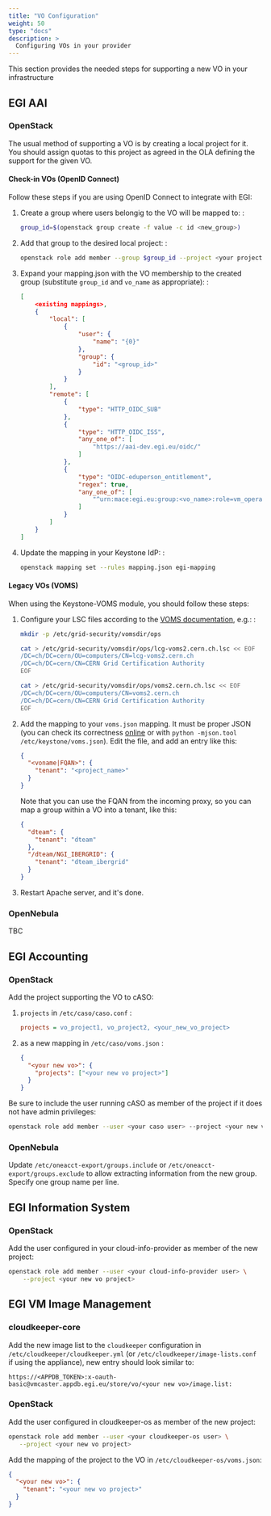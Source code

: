 ```yaml
---
title: "VO Configuration"
weight: 50
type: "docs"
description: >
  Configuring VOs in your provider
---
```


This section provides the needed steps for supporting a new VO in your
infrastructure

## EGI AAI

### OpenStack

The usual method of supporting a VO is by creating a local project for it. You
should assign quotas to this project as agreed in the OLA defining the support
for the given VO.

#### Check-in VOs (OpenID Connect)

Follow these steps if you are using OpenID Connect to integrate with EGI:

1. Create a group where users belongig to the VO will be mapped to: :

   ```sh
   group_id=$(openstack group create -f value -c id <new_group>)
   ```

1. Add that group to the desired local project: :

   ```sh
   openstack role add member --group $group_id --project <your project>
   ```

1. Expand your mapping.json with the VO membership to the created group
   (substitute `group_id` and `vo_name` as appropriate): :

   ```json
   [
       <existing mappings>,
       {
           "local": [
               {
                   "user": {
                       "name": "{0}"
                   },
                   "group": {
                       "id": "<group_id>"
                   }
               }
           ],
           "remote": [
               {
                   "type": "HTTP_OIDC_SUB"
               },
               {
                   "type": "HTTP_OIDC_ISS",
                   "any_one_of": [
                       "https://aai-dev.egi.eu/oidc/"
                   ]
               },
               {
                   "type": "OIDC-eduperson_entitlement",
                   "regex": true,
                   "any_one_of": [
                       "^urn:mace:egi.eu:group:<vo_name>:role=vm_operator#aai.egi.eu$"
                   ]
               }
           ]
       }
   ]
   ```

1. Update the mapping in your Keystone IdP: :

   ```sh
   openstack mapping set --rules mapping.json egi-mapping
   ```

#### Legacy VOs (VOMS)

When using the Keystone-VOMS module, you should follow these steps:

1. Configure your LSC files according to the
   [VOMS documentation](http://italiangrid.github.io/voms/documentation/voms-clients-guide/3.0.3/#voms-trust),
   e.g.: :

   ```sh
   mkdir -p /etc/grid-security/vomsdir/ops

   cat > /etc/grid-security/vomsdir/ops/lcg-voms2.cern.ch.lsc << EOF
   /DC=ch/DC=cern/OU=computers/CN=lcg-voms2.cern.ch
   /DC=ch/DC=cern/CN=CERN Grid Certification Authority
   EOF

   cat > /etc/grid-security/vomsdir/ops/voms2.cern.ch.lsc << EOF
   /DC=ch/DC=cern/OU=computers/CN=voms2.cern.ch
   /DC=ch/DC=cern/CN=CERN Grid Certification Authority
   EOF
   ```

1. Add the mapping to your `voms.json` mapping. It must be proper JSON (you can
   check its correctness [online](http://jsonlint.com/) or with
   `python -mjson.tool /etc/keystone/voms.json`). Edit the file, and add an
   entry like this:

   ```json
   {
     "<voname|FQAN>": {
       "tenant": "<project_name>"
     }
   }
   ```

   Note that you can use the FQAN from the incoming proxy, so you can map a
   group within a VO into a tenant, like this:

   ```json
   {
     "dteam": {
       "tenant": "dteam"
     },
     "/dteam/NGI_IBERGRID": {
       "tenant": "dteam_ibergrid"
     }
   }
   ```

1. Restart Apache server, and it\'s done.

### OpenNebula

TBC

## EGI Accounting

### OpenStack

Add the project supporting the VO to cASO:

1. `projects` in `/etc/caso/caso.conf` :

   ```ini
   projects = vo_project1, vo_project2, <your_new_vo_project>
   ```

1. as a new mapping in `/etc/caso/voms.json` :

   ```json
   {
     "<your new vo>": {
       "projects": ["<your new vo project>"]
     }
   }
   ```

Be sure to include the user running cASO as member of the project if it does not
have admin privileges:

```sh
openstack role add member --user <your caso user> --project <your new vo project>
```

### OpenNebula

Update `/etc/oneacct-export/groups.include` or
`/etc/oneacct-export/groups.exclude` to allow extracting information from the
new group. Specify one group name per line.

## EGI Information System

### OpenStack

Add the user configured in your cloud-info-provider as member of the new
project:

```sh
openstack role add member --user <your cloud-info-provider user> \
    --project <your new vo project>
```

## EGI VM Image Management

### cloudkeeper-core

Add the new image list to the `cloudkeeper` configuration in
`/etc/cloudkeeper/cloudkeeper.yml` (or `/etc/cloudkeeper/image-lists.conf` if
using the appliance), new entry should look similar to:

`https://<APPDB_TOKEN>:x-oauth-basic@vmcaster.appdb.egi.eu/store/vo/<your new vo>/image.list:`

### OpenStack

Add the user configured in cloudkeeper-os as member of the new project:

```sh
openstack role add member --user <your cloudkeeper-os user> \
   --project <your new vo project>
```

Add the mapping of the project to the VO in `/etc/cloudkeeper-os/voms.json`:

```json
{
  "<your new vo>": {
    "tenant": "<your new vo project>"
  }
}
```
